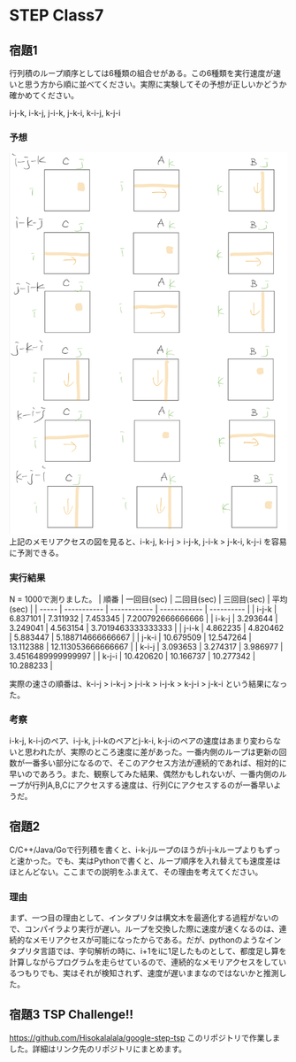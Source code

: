 # STEP Class7

## 宿題1
行列積のループ順序としては6種類の組合せがある。この6種類を実行速度が速いと思う方から順に並べてください。実際に実験してその予想が正しいかどうか確かめてください。

i-j-k, i-k-j, j-i-k, j-k-i, k-i-j, k-j-i

### 予想
![](class7.jpg)
上記のメモリアクセスの図を見ると、i-k-j, k-i-j > i-j-k, j-i-k > j-k-i, k-j-i を容易に予測できる。

### 実行結果
N = 1000で測りました。
| 順番  | 一回目(sec) | 二回目(sec)  | 三回目(sec)  | 平均(sec)  |
| ----- | ----------- | ------------ | ------------ | ---------- |
| i-j-k |    6.837101 |     7.311932 |     7.453345 |  7.200792666666666 |
| i-k-j |    3.293644 |     3.249041 |     4.563154 | 3.7019463333333333 |
| j-i-k |    4.862235 |     4.820462 |     5.883447 |  5.188714666666667 |
| j-k-i |   10.679509 |    12.547264 |    13.112388 | 12.113053666666667 |
| k-i-j |    3.093653 |     3.274317 |     3.986977 | 3.4516489999999997 |
| k-j-i |   10.420620 |    10.166737 |    10.277342 |          10.288233 |

実際の速さの順番は、k-i-j > i-k-j > j-i-k > i-j-k > k-j-i > j-k-i という結果になった。

### 考察 
i-k-j, k-i-jのペア、i-j-k, j-i-kのペアとj-k-i, k-j-iのペアの速度はあまり変わらないと思われたが、実際のところ速度に差があった。一番内側のループは更新の回数が一番多い部分になるので、そこのアクセス方法が連続的であれば、相対的に早いのであろう。また、観察してみた結果、偶然かもしれないが、一番内側のループが行列A,B,Cにアクセスする速度は、行列Cにアクセスするのが一番早いようだ。

## 宿題2
C/C++/Java/Goで行列積を書くと、i-k-jループのほうがi-j-kループよりもずっと速かった。でも、実はPythonで書くと、ループ順序を入れ替えても速度差はほとんどない。ここまでの説明をふまえて、その理由を考えてください。

### 理由
まず、一つ目の理由として、インタプリタは構文木を最適化する過程がないので、コンパイラより実行が遅い。ループを交換した際に速度が速くなるのは、連続的なメモリアクセスが可能になったからである。だが、pythonのようなインタプリタ言語では、字句解析の時に、i+1をiに1足したものとして、都度足し算を計算しながらプログラムを走らせているので、連続的なメモリアクセスをしているつもりでも、実はそれが検知されず、速度が遅いままなのではないかと推測した。

## 宿題3 TSP Challenge!!
https://github.com/Hisokalalala/google-step-tsp
このリポジトリで作業しました。詳細はリンク先のリポジトリにまとめます。
